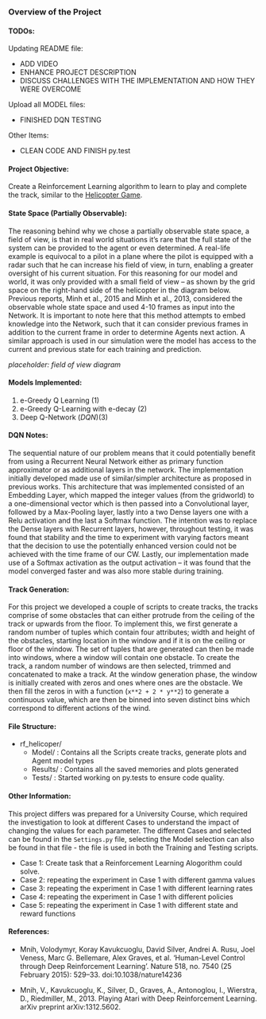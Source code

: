 ### Overview of the Project

#### TODOs:

Updating README file:

* ADD VIDEO
* ENHANCE PROJECT DESCRIPTION
* DISCUSS CHALLENGES WITH THE IMPLEMENTATION AND HOW THEY WERE OVERCOME

Upload all MODEL files:

* FINISHED DQN TESTING

Other Items:

* CLEAN CODE AND FINISH py.test

#### Project Objective:

Create a Reinforcement Learning algorithm to learn to play and complete the track, similar to the [Helicopter Game](http://www.helicoptergame.net/).

#### State Space (Partially Observable):

The reasoning behind why we chose a partially observable state space, a field of view, is that in real world situations it’s rare that the full state of the system can be provided to the agent or even determined. A real-life example is equivocal to a pilot in a plane where the pilot is equipped with a radar such that he can increase his field of view, in turn, enabling a greater oversight of his current situation. For this reasoning for our model and world, it was only provided with a small field of view – as shown by the grid space on the right-hand side of the helicopter in the diagram below. Previous reports, Minh et al., 2015 and Minh et al., 2013, considered the observable whole state space and used 4-10 frames as input into the Network. It is important to note here that this method attempts to embed knowledge into the Network, such that it can consider previous frames in addition to the current frame in order to determine Agents next action. A similar approach is used in our simulation were the model has access to the current and previous state for each training and prediction.

*placeholder: field of view diagram*

#### Models Implemented:

1. e-Greedy Q Learning (1)
2. e-Greedy Q-Learning with e-decay (2)
3. Deep Q-Network (*DQN*)(3)

#### DQN Notes:

The sequential nature of our problem means that it could potentially benefit from using a Recurrent Neural Network either as primary function approximator or as additional layers in the network. The implementation initially developed made use of similar/simpler architecture as proposed in previous works. This architecture that was implemented consisted of an Embedding Layer, which mapped the integer values (from the gridworld) to a one-dimensional vector which is then passed into a Convolutional layer, followed by a Max-Pooling layer, lastly into a two Dense layers one with a Relu activation and the last a Softmax function. The intention was to replace the Dense layers with Recurrent layers, however, throughout testing, it was found that stability and the time to experiment with varying factors meant that the decision to use the potentially enhanced version could not be achieved with the time frame of our CW. Lastly, our implementation made use of a Softmax activation as the output activation – it was found that the model converged faster and was also more stable during training.

#### Track Generation:

For this project we developed a couple of scripts to create tracks, the tracks comprise of some obstacles that can either protrude from the ceiling of the track or upwards from the floor. To implement this, we first generate a random number of tuples which contain four attributes; width and height of the obstacles, starting location in the window and if it is on the ceiling or floor of the window. The set of tuples that are generated can then be made into windows, where a window will contain one obstacle. To create the track, a random number of windows are then selected, trimmed and concatenated to make a track. At the window generation phase, the window is initially created with zeros and ones where ones are the obstacle. We then fill the zeros in with a function (```x**2 + 2 * y**2```) to generate a continuous value, which are then be binned into seven distinct bins which correspond to different actions of the wind.

#### File Structure:

- rf_helicoper/
  - Model/ : Contains all the Scripts create tracks, generate plots and Agent model types
  - Results/ : Contains all the saved memories and plots generated
  - Tests/ : Started working on py.tests to ensure code quality.

#### Other Information:

This project differs was prepared for a University Course, which required the investigation to look at different Cases to understand the impact of changing the values for each parameter. The different Cases and selected can be found in the ```Settings.py``` file, selecting the Model selection can also be found in that file - the file is used in both the Training and Testing scripts.

* Case 1: Create task that a Reinforcement Learning Alogorithm could solve. 
* Case 2: repeating the experiment in Case 1 with different gamma values
* Case 3: repeating the experiment in Case 1 with different learning rates
* Case 4: repeating the experiment in Case 1 with different policies
* Case 5: repeating the experiment in Case 1 with different state and reward functions

#### References:

* Mnih, Volodymyr, Koray Kavukcuoglu, David Silver, Andrei A. Rusu, Joel Veness, Marc G. Bellemare, Alex Graves, et al. ‘Human-Level Control through Deep Reinforcement Learning’. Nature 518, no. 7540 (25 February 2015): 529–33. doi:10.1038/nature14236

* Mnih, V., Kavukcuoglu, K., Silver, D., Graves, A., Antonoglou, I., Wierstra, D., Riedmiller, M., 2013. Playing Atari with Deep Reinforcement Learning. arXiv preprint arXiv:1312.5602.

